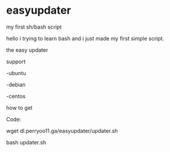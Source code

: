 # easyupdater
my first sh/bash script

hello i trying to learn bash and i just made my first simple script.

the easy updater

support

 -ubuntu
 
 -debian
 
 -centos

how to get

Code:

wget dl.perryoo11.ga/easyupdater/updater.sh

bash updater.sh

